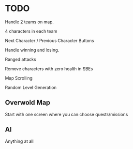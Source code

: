 TODO
====

Handle 2 teams on map.

4 characters in each team

Next Character / Previous Character Buttons

Handle winning and losing.

Ranged attacks

Remove characters with zero health in SBEs

Map Scrolling

Random Level Generation

Overwold Map
------------
Start with one screen where you can choose quests/missions

AI
--
Anything at all

